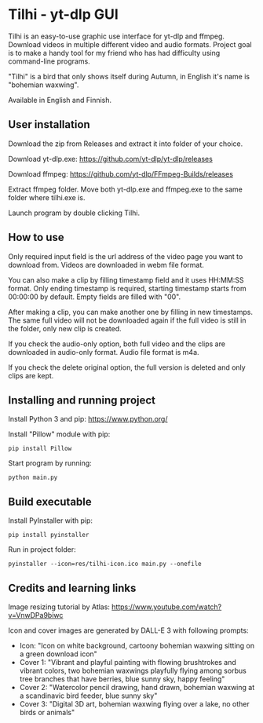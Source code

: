 # Tilhi - yt-dlp GUI

Tilhi is an easy-to-use graphic use interface for yt-dlp and ffmpeg. Download videos in multiple different video and audio formats. Project goal is to make a handy tool for my friend who has had difficulty using command-line programs.

"Tilhi" is a bird that only shows itself during Autumn, in English it's name is "bohemian waxwing".

Available in English and Finnish.

## User installation

Download the zip from Releases and extract it into folder of your choice.

Download yt-dlp.exe: https://github.com/yt-dlp/yt-dlp/releases

Download ffmpeg: https://github.com/yt-dlp/FFmpeg-Builds/releases

Extract ffmpeg folder. Move both yt-dlp.exe and ffmpeg.exe to the same folder where tilhi.exe is.

Launch program by double clicking Tilhi.

## How to use

Only required input field is the url address of the video page you want to download from. Videos are downloaded in webm file format.

You can also make a clip by filling timestamp field and it uses HH:MM:SS format. Only ending timestamp is required, starting timestamp starts from 00:00:00 by default. Empty fields are filled with "00".

After making a clip, you can make another one by filling in new timestamps. The same full video will not be downloaded again if the full video is still in the folder, only new clip is created.

If you check the audio-only option, both full video and the clips are downloaded in audio-only format. Audio file format is m4a.

If you check the delete original option, the full version is deleted and only clips are kept.

## Installing and running project

Install Python 3 and pip: https://www.python.org/

Install "Pillow" module with pip:

```
pip install Pillow
```

Start program by running:

```
python main.py
```

## Build executable

Install PyInstaller with pip:

```
pip install pyinstaller
```

Run in project folder:

```
pyinstaller --icon=res/tilhi-icon.ico main.py --onefile
```

## Credits and learning links

Image resizing tutorial by Atlas: https://www.youtube.com/watch?v=VnwDPa9biwc

Icon and cover images are generated by DALL-E 3 with following prompts:

- Icon: "Icon on white background, cartoony bohemian waxwing sitting on a green download icon"
- Cover 1: "Vibrant and playful painting with flowing brushtrokes and vibrant colors, two bohemian waxwings playfully flying among sorbus tree branches that have berries, blue sunny sky, happy feeling"
- Cover 2: "Watercolor pencil drawing, hand drawn, bohemian waxwing at a scandinavic bird feeder, blue sunny sky"
- Cover 3: "Digital 3D art, bohemian waxwing flying over a lake, no other birds or animals"

